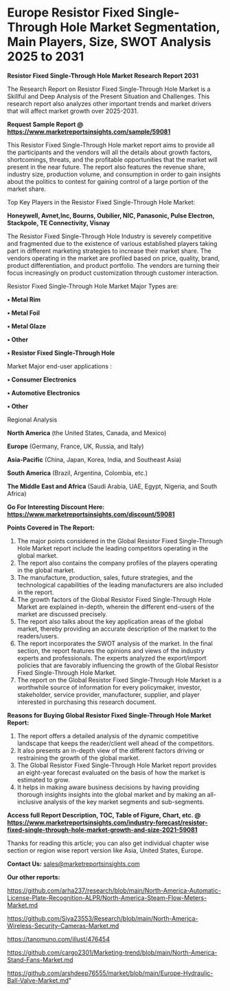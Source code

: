  # Europe Resistor Fixed Single-Through Hole Market Segmentation, Main Players, Size, SWOT Analysis 2025 to 2031

<strong>Resistor Fixed Single-Through Hole Market Research Report 2031</strong>

The Research Report on Resistor Fixed Single-Through Hole Market is a Skillful and Deep Analysis of the Present Situation and Challenges. This research report also analyzes other important trends and market drivers that will affect market growth over 2025-2031.

<strong>Request Sample Report @ <a href=https://www.marketreportsinsights.com/sample/59081>https://www.marketreportsinsights.com/sample/59081</a></strong>

This Resistor Fixed Single-Through Hole market report aims to provide all the participants and the vendors will all the details about growth factors, shortcomings, threats, and the profitable opportunities that the market will present in the near future. The report also features the revenue share, industry size, production volume, and consumption in order to gain insights about the politics to contest for gaining control of a large portion of the market share.

Top Key Players in the Resistor Fixed Single-Through Hole Market:

<strong>Honeywell, Avnet,Inc, Bourns, Oubilier, NIC, Panasonic, Pulse Electron, Stackpole, TE Connectivity, Visnay</strong>

The Resistor Fixed Single-Through Hole Industry is severely competitive and fragmented due to the existence of various established players taking part in different marketing strategies to increase their market share. The vendors operating in the market are profiled based on price, quality, brand, product differentiation, and product portfolio. The vendors are turning their focus increasingly on product customization through customer interaction.

Resistor Fixed Single-Through Hole Market Major Types are:

<strong>• Metal Rim

• Metal Foil

• Metal Glaze

• Other

• Resistor Fixed Single-Through Hole</strong>

Market Major end-user applications :

<strong>• Consumer Electronics

• Automotive Electronics

• Other</strong>

Regional Analysis

</u><strong><b>North America</b></strong> (the United States, Canada, and Mexico)

<strong><b>Europe </b></strong>(Germany, France, UK, Russia, and Italy)

<strong><b>Asia-Pacific</b></strong> (China, Japan, Korea, India, and Southeast Asia)

<strong><b>South America</b></strong> (Brazil, Argentina, Colombia, etc.)

<strong><b>The Middle East and Africa</b></strong> (Saudi Arabia, UAE, Egypt, Nigeria, and South Africa)

<strong>Go For Interesting Discount Here: <a href=https://www.marketreportsinsights.com/discount/59081>https://www.marketreportsinsights.com/discount/59081</a></strong>

<strong>Points Covered in The Report:</strong>
<ol>
  <li>The major points considered in the Global Resistor Fixed Single-Through Hole Market report include the leading competitors operating in the global market.</li>
  <li>The report also contains the company profiles of the players operating in the global market.</li>
  <li>The manufacture, production, sales, future strategies, and the technological capabilities of the leading manufacturers are also included in the report.</li>
  <li>The growth factors of the Global Resistor Fixed Single-Through Hole Market are explained in-depth, wherein the different end-users of the market are discussed precisely.</li>
  <li>The report also talks about the key application areas of the global market, thereby providing an accurate description of the market to the readers/users.</li>
  <li>The report incorporates the SWOT analysis of the market. In the final section, the report features the opinions and views of the industry experts and professionals. The experts analyzed the export/import policies that are favorably influencing the growth of the Global Resistor Fixed Single-Through Hole Market.</li>
  <li>The report on the Global Resistor Fixed Single-Through Hole Market is a worthwhile source of information for every policymaker, investor, stakeholder, service provider, manufacturer, supplier, and player interested in purchasing this research document.</li>
</ol>
<strong>Reasons for Buying Global Resistor Fixed Single-Through Hole Market Report:</strong>

<ol>
  <li>The report offers a detailed analysis of the dynamic competitive landscape that keeps the reader/client well ahead of the competitors.</li>
  <li>It also presents an in-depth view of the different factors driving or restraining the growth of the global market.</li>
  <li>The Global Resistor Fixed Single-Through Hole Market report provides an eight-year forecast evaluated on the basis of how the market is estimated to grow.</li>
  <li>It helps in making aware business decisions by having providing thorough insights insights into the global market and by making an all-inclusive analysis of the key market segments and sub-segments.</li>
</ol>
<strong>Access full Report Description, TOC, Table of Figure, Chart, etc. @ <a href=https://www.marketreportsinsights.com/industry-forecast/resistor-fixed-single-through-hole-market-growth-and-size-2021-59081>https://www.marketreportsinsights.com/industry-forecast/resistor-fixed-single-through-hole-market-growth-and-size-2021-59081</a></strong>


Thanks for reading this article; you can also get individual chapter wise section or region wise report version like Asia, United States, Europe.

<strong>Contact Us:</strong>
sales@marketreportsinsights.com

<strong>Our other reports:</strong>

<a href=https://github.com/arha237/research/blob/main/North-America-Automatic-License-Plate-Recognition-ALPR/North-America-Steam-Flow-Meters-Market.md>https://github.com/arha237/research/blob/main/North-America-Automatic-License-Plate-Recognition-ALPR/North-America-Steam-Flow-Meters-Market.md</a>

<a href=https://github.com/Siya23553/Research/blob/main/North-America-Wireless-Security-Cameras-Market.md>https://github.com/Siya23553/Research/blob/main/North-America-Wireless-Security-Cameras-Market.md</a>

<a href=https://tanomuno.com/illust/476454>https://tanomuno.com/illust/476454</a>

<a href=https://github.com/cargo2301/Marketing-trend/blob/main/North-America-Stand-Fans-Market.md>https://github.com/cargo2301/Marketing-trend/blob/main/North-America-Stand-Fans-Market.md</a>

<a href=https://github.com/arshdeep76555/market/blob/main/Europe-Hydraulic-Ball-Valve-Market.md>https://github.com/arshdeep76555/market/blob/main/Europe-Hydraulic-Ball-Valve-Market.md</a>"
